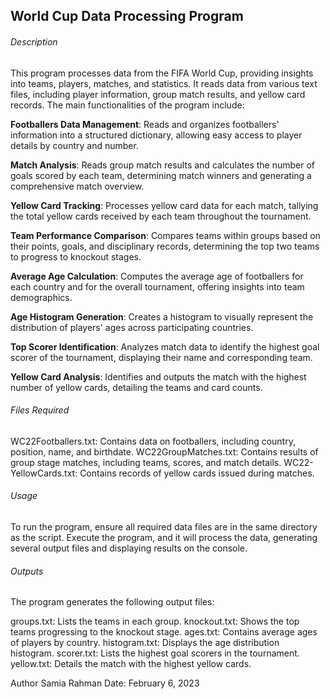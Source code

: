 ## **World Cup Data Processing Program**

###### Description

This program processes data from the FIFA World Cup, providing insights into teams, players, matches, and statistics. It reads data from various text files, including player information, group match results, and yellow card records. The main functionalities of the program include:

**Footballers Data Management**: Reads and organizes footballers' information into a structured dictionary, allowing easy access to player details by country and number.

**Match Analysis**: Reads group match results and calculates the number of goals scored by each team, determining match winners and generating a comprehensive match overview.

**Yellow Card Tracking**: Processes yellow card data for each match, tallying the total yellow cards received by each team throughout the tournament.

**Team Performance Comparison**: Compares teams within groups based on their points, goals, and disciplinary records, determining the top two teams to progress to knockout stages.

**Average Age Calculation**: Computes the average age of footballers for each country and for the overall tournament, offering insights into team demographics.

**Age Histogram Generation**: Creates a histogram to visually represent the distribution of players' ages across participating countries.

**Top Scorer Identification**: Analyzes match data to identify the highest goal scorer of the tournament, displaying their name and corresponding team.

**Yellow Card Analysis**: Identifies and outputs the match with the highest number of yellow cards, detailing the teams and card counts.

###### Files Required
WC22Footballers.txt: Contains data on footballers, including country, position, name, and birthdate.
WC22GroupMatches.txt: Contains results of group stage matches, including teams, scores, and match details.
WC22-YellowCards.txt: Contains records of yellow cards issued during matches.

###### Usage
To run the program, ensure all required data files are in the same directory as the script. Execute the program, and it will process the data, generating several output files and displaying results on the console.

###### Outputs
The program generates the following output files:

groups.txt: Lists the teams in each group.
knockout.txt: Shows the top teams progressing to the knockout stage.
ages.txt: Contains average ages of players by country.
histogram.txt: Displays the age distribution histogram.
scorer.txt: Lists the highest goal scorers in the tournament.
yellow.txt: Details the match with the highest yellow cards.


Author
Samia Rahman
Date: February 6, 2023
